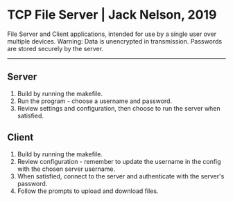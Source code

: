 # TCP File Server | Jack Nelson, 2019

File Server and Client applications, intended for use by a single user over multiple devices.
Warning: Data is unencrypted in transmission. Passwords are stored securely by the server.

-------------------------------------------------------------------------------------------------------------------------------------------------

## Server
1. Build by running the makefile.
2. Run the program - choose a username and password.
3. Review settings and configuration, then choose to run the server when satisfied.

## Client
1. Build by running the makefile.
2. Review configuration - remember to update the username in the config with the chosen server username.
3. When satisfied, connect to the server and authenticate with the server's password.
4. Follow the prompts to upload and download files.
  
